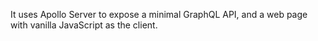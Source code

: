 It uses Apollo Server to expose a minimal GraphQL API, and a web page with vanilla JavaScript as the client.
